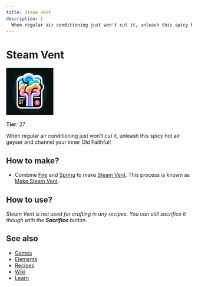```yaml
---
title: Steam Vent
description: |
  When regular air conditioning just won't cut it, unleash this spicy hot air geyser and channel your inner Old Faithful!
---
```

# Steam Vent

![](../images/item.steamvent.png)

**Tier**: 27

When regular air conditioning just won't cut it, unleash this spicy hot air geyser and channel your inner Old Faithful!

## How to make?

* Combine [Fire](/wiki/elements/fire) and [Spring](/wiki/elements/spring) to make [Steam Vent](/wiki/elements/steam-vent). This process is known as [Make Steam Vent](/wiki/recipes/make-steam-vent).

## How to use?

_Steam Vent is not used for crafting in any recipes. You can still sacrifice it though with the **Sacrifice** button._

## See also

* [Games](/wiki/games)
* [Elements](/wiki/elements)
* [Recipes](/wiki/recipes)
* [Wiki](/wiki/index)
* [Learn](/learn/index)